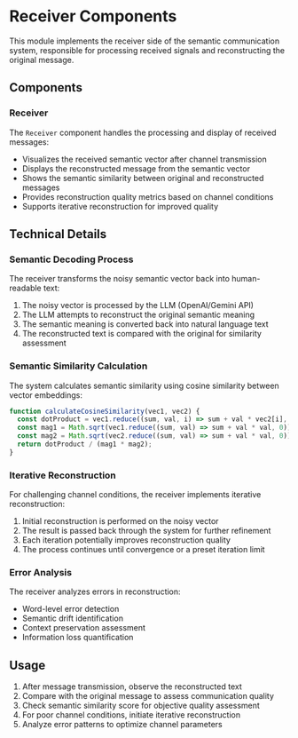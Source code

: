 # Receiver Components

This module implements the receiver side of the semantic communication system, responsible for processing received signals and reconstructing the original message.

## Components

### Receiver

The `Receiver` component handles the processing and display of received messages:

- Visualizes the received semantic vector after channel transmission
- Displays the reconstructed message from the semantic vector
- Shows the semantic similarity between original and reconstructed messages
- Provides reconstruction quality metrics based on channel conditions
- Supports iterative reconstruction for improved quality

## Technical Details

### Semantic Decoding Process

The receiver transforms the noisy semantic vector back into human-readable text:

1. The noisy vector is processed by the LLM (OpenAI/Gemini API)
2. The LLM attempts to reconstruct the original semantic meaning
3. The semantic meaning is converted back into natural language text
4. The reconstructed text is compared with the original for similarity assessment

### Semantic Similarity Calculation

The system calculates semantic similarity using cosine similarity between vector embeddings:

```javascript
function calculateCosineSimilarity(vec1, vec2) {
  const dotProduct = vec1.reduce((sum, val, i) => sum + val * vec2[i], 0);
  const mag1 = Math.sqrt(vec1.reduce((sum, val) => sum + val * val, 0));
  const mag2 = Math.sqrt(vec2.reduce((sum, val) => sum + val * val, 0));
  return dotProduct / (mag1 * mag2);
}
```

### Iterative Reconstruction

For challenging channel conditions, the receiver implements iterative reconstruction:

1. Initial reconstruction is performed on the noisy vector
2. The result is passed back through the system for further refinement
3. Each iteration potentially improves reconstruction quality
4. The process continues until convergence or a preset iteration limit

### Error Analysis

The receiver analyzes errors in reconstruction:

- Word-level error detection
- Semantic drift identification
- Context preservation assessment
- Information loss quantification

## Usage

1. After message transmission, observe the reconstructed text
2. Compare with the original message to assess communication quality
3. Check semantic similarity score for objective quality assessment
4. For poor channel conditions, initiate iterative reconstruction
5. Analyze error patterns to optimize channel parameters
